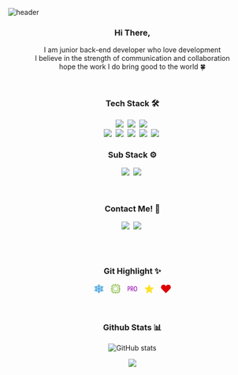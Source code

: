 ![header](https://capsule-render.vercel.app/api?type=soft&color=auto&height=150&section=header&text=InAhChoi🇰🇷&fontSize=40&animation=twinkling)

<h3 align="center"> Hi There, </h3>
<p align="center"> I am junior back-end developer who love development <br/>
I believe in the strength of communication and collaboration <br/>
hope the work I do bring good to the world 🍀</p>
<br/>

<h3 align="center">Tech Stack 🛠</h3>
<p align="center">
  <img src="https://img.shields.io/badge/Javascript-F7DF1E?style=flat-square&logo=javascript&logoColor=white"/>&nbsp
  <img src="https://img.shields.io/badge/Tyepscript-3178C6?style=flat-square&logo=typescript&logoColor=white"/>&nbsp 
  <img src="https://img.shields.io/badge/Python-3766AB?style=flat-square&logo=Python&logoColor=white"/>&nbsp<br/>
  <img src="https://img.shields.io/badge/NodeJS-339933?style=flat-square&logo=Node.js&logoColor=white"/>&nbsp
  <img src="https://img.shields.io/badge/Django-092E20?style=flat-square&logo=Django&logoColor=white"/>&nbsp
  <img src="https://img.shields.io/badge/MySQL-4479A1?style=flat-square&logo=MySql&logoColor=white"/>&nbsp
  <img src="https://img.shields.io/badge/MongoDB-47A248?style=flat-square&logo=MongoDB&logoColor=white"/>&nbsp
  <img src="https://img.shields.io/badge/AWS-232F3E?style=flat-square&logo=amazon-aws&logoColor=white"/>&nbsp
</p>

<h3 align="center">Sub Stack ⚙️</h3>
<p align="center">
  <img src="https://img.shields.io/badge/HTML5-E34F26?style=flat-square&logo=HTML5&logoColor=white"/>&nbsp
  <img src="https://img.shields.io/badge/CSS3-1572B6?style=flat-square&logo=CSS3&logoColor=white"/>&nbsp
</p>

<br/>

<h3 align="center">Contact Me! 💌</h3>
<p align="center">
  <a href="mailto:hyejooworld@gmail.com"><img src="https://img.shields.io/badge/GMAIL-EA4335?style=flat-square&logo=Gmail&logoColor=white&link=hyejooworld@gmail.com"/></a>&nbsp
  <a href="mailto:choiinah@kakao.com"><img src="https://img.shields.io/badge/KaKaoMail-FFCD00?style=flat-square&logo=KakaoTalk&logoColor=white&link=choiinah@kakao.com"/></a>&nbsp
</p>
<br/><br/>

<h3 align="center">Git Highlight ✨</h3>
<p align="center"><a href='https://archiveprogram.github.com/'><img src='https://raw.githubusercontent.com/acervenky/animated-github-badges/master/assets/acbadge.gif' width='20' height='20'></a> <a href='https://docs.github.com/en/developers'><img src='https://raw.githubusercontent.com/acervenky/animated-github-badges/master/assets/devbadge.gif' width='20' height='20'></a> <a href='https://github.com/pricing'><img src='https://raw.githubusercontent.com/acervenky/animated-github-badges/master/assets/pro.gif' width='20' height='20'></a> <a href='https://stars.github.com/'><img src='https://raw.githubusercontent.com/acervenky/animated-github-badges/master/assets/starbadge.gif' width='20' height='20'></a> <a href='https://docs.github.com/en/github/supporting-the-open-source-community-with-github-sponsors'><img src='https://raw.githubusercontent.com/acervenky/animated-github-badges/master/assets/sponsorbadge.gif' width='20' height='20'></a>
</p>
<br/>

<h3 align="center">Github Stats 📊</h3>
<div align="center" style="text-align:center">

![GitHub stats](https://github-readme-stats.vercel.app/api?username=InahChoi&show_icons=true)
<!-- [![Top Langs](https://github-readme-stats.vercel.app/api/top-langs/?username=InahChoi&layout=compact)](https://github.com/anuraghazra/github-readme-stats) -->

<a href="https://hits.seeyoufarm.com"><img src="https://hits.seeyoufarm.com/api/count/incr/badge.svg?url=https%3A%2F%2Fgithub.com%2FInahChoi&count_bg=%23DEDEDE&title_bg=%231A92DC&icon=github.svg&icon_color=%23FFFFFF&title=hits&edge_flat=false"/></a>
</div>

